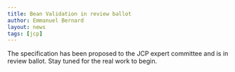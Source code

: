 ```yaml
---
title: Bean Validation in review ballot
author: Emmanuel Bernard
layout: news
tags: [jcp]
---
```

The specification has been proposed to the JCP expert committee and is in review ballot. Stay tuned for the real work to begin.